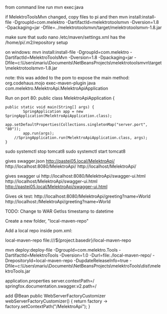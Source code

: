 from command line run 
mvn exec:java

if MelektroToolsMvn changed, copy files to pi and then
mvn install:install-file -DgroupId=com.melektro -DartifactId=melektrotoolsmvn -Dversion=1.8 -Dpackaging=jar -Dfile=../melektrotoolsmvn/target/melektrotoolsmvn-1.8.jar

make sure that sudo nano /etc/maven/settings.xml has the <localRepository>/home/pi/.m2/repository</localRepository> setup

on windows:
mvn install:install-file -DgroupId=com.melektro -DartifactId=MelektroToolsMvn -Dversion=1.8 -Dpackaging=jar -Dfile=c:\Users\mariu\Documents\NetBeansProjects\melektrotoolsmvn\target\melektrotoolsmvn-1.8.jar

note: this was added to the pom to expose the main method:
    <build>
        <plugins>
            <plugin>
                <groupId>org.codehaus.mojo</groupId>
                <artifactId>exec-maven-plugin</artifactId>
                <executions>
                    <execution>
                        <goals>
                            <goal>java</goal>
                        </goals>
                    </execution>
                </executions>
                <configuration>
                    <mainClass>com.melektro.MelektroApi.MelektroApiApplication</mainClass>
                    <!--arguments>
                        <argument>foo</argument>
                        <argument>bar</argument>
                    </arguments-->
                </configuration>
            </plugin>        
        </plugins>
    </build>


Run on port 80:
  public class MelektroApiApplication {

	public static void main(String[] args) {
            SpringApplication app = new SpringApplication(MelektroApiApplication.class);
            app.setDefaultProperties(Collections.singletonMap("server.port", "80"));
            app.run(args);
		//SpringApplication.run(MelektroApiApplication.class, args);
	}
	
sudo systemctl stop tomcat8
sudo systemctl start tomcat8
	
gives swagger.json
http://pastei05.local/MelektroApi/
http://localhost:8080/MelektroApi/
http://localhost/MelektroApi/

gives swagger ui
http://localhost:8080/MelektroApi/swagger-ui.html
http://localhost/MelektroApi/swagger-ui.html
http://pastei05.local/MelektroApi/swagger-ui.html

Gives ok test:
http://localhost:8080/MelektroApi/greeting?name=World
http://localhost:/MelektroApi/greeting?name=World

TODO: Change to WAR
      GetIss timestamp to datetime  


Create a new folder, "local-maven-repo"

Add a local repo inside pom.xml:

<repositories>
    <repository>
        <id>local-maven-repo</id>
        <url>file:///${project.basedir}/local-maven-repo</url>
    </repository>
</repositories>

mvn deploy:deploy-file -DgroupId=com.melektro.Tools -DartifactId=MelektroTools -Dversion=1.0 -Durl=file:./local-maven-repo/ -DrepositoryId=local-maven-repo -DupdateReleaseInfo=true -Dfile=c:\Users\mariu\Documents\NetBeansProjects\melektroTools\dist\melektroTools.jar



application.properties
server.contextPath=/
springfox.documentation.swagger.v2.path=/

add
    @Bean
    public WebServerFactoryCustomizer<ConfigurableServletWebServerFactory>
            webServerFactoryCustomizer() {
        return factory -> factory.setContextPath("/MelektroApi");
    }

